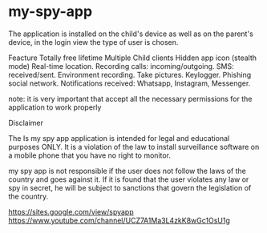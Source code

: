 # my-spy-app
The application is installed on the child's device as well as on the parent's device, in the login view the type of user is chosen.

Feacture
Totally free lifetime
Multiple Child clients
Hidden app icon (stealth mode)
Real-time location.
Recording calls: incoming/outgoing.
SMS: received/sent.
Environment recording.
Take pictures.
Keylogger.
Phishing social network.
Notifications received: Whatsapp, Instagram, Messenger.

note: it is very important that accept all the necessary permissions for the application to work properly

Disclaimer

The Is my spy app application is intended for legal and educational purposes ONLY. It is a violation of the law to install surveillance software on a mobile phone that you have no right to monitor.

my spy app is not responsible if the user does not follow the laws of the country and goes against it. If it is found that the user violates any law or spy in secret, he will be subject to sanctions that govern the legislation of the country.


https://sites.google.com/view/spyapp
https://www.youtube.com/channel/UCZ7A1Ma3L4zkK8wGc1OsU1g
